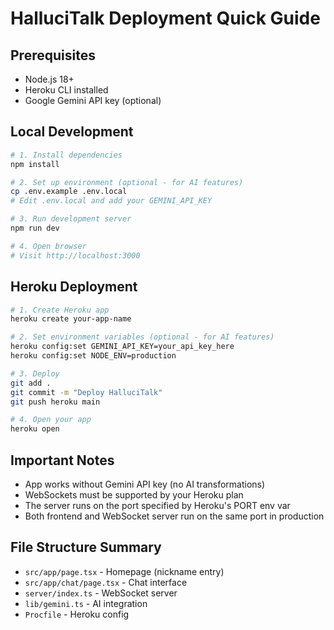 # HalluciTalk Deployment Quick Guide

## Prerequisites

- Node.js 18+
- Heroku CLI installed
- Google Gemini API key (optional)

## Local Development

```bash
# 1. Install dependencies
npm install

# 2. Set up environment (optional - for AI features)
cp .env.example .env.local
# Edit .env.local and add your GEMINI_API_KEY

# 3. Run development server
npm run dev

# 4. Open browser
# Visit http://localhost:3000
```

## Heroku Deployment

```bash
# 1. Create Heroku app
heroku create your-app-name

# 2. Set environment variables (optional - for AI features)
heroku config:set GEMINI_API_KEY=your_api_key_here
heroku config:set NODE_ENV=production

# 3. Deploy
git add .
git commit -m "Deploy HalluciTalk"
git push heroku main

# 4. Open your app
heroku open
```

## Important Notes

- App works without Gemini API key (no AI transformations)
- WebSockets must be supported by your Heroku plan
- The server runs on the port specified by Heroku's PORT env var
- Both frontend and WebSocket server run on the same port in production

## File Structure Summary

- `src/app/page.tsx` - Homepage (nickname entry)
- `src/app/chat/page.tsx` - Chat interface
- `server/index.ts` - WebSocket server
- `lib/gemini.ts` - AI integration
- `Procfile` - Heroku config
